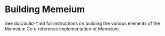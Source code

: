 Building Memeium
================

See doc/build-*.md for instructions on building the various
elements of the Memeium Core reference implementation of Memeium.
